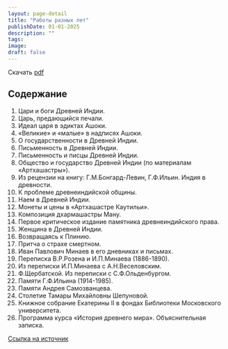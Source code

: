 ```yaml
---
layout: page-detail
title: "Работы разных лет"
publishDate: 01-01-2025
description: ""
tags:
image:
draft: false
---
```


Скачать [pdf](/upload/iblock/16f/16fcf91887e193ea52b676eb783d4605.pdf)

  
## Содержание

  
 1) Цари и боги Древней Индии.  
 2) Царь, предающийся печали.  
 3) Идеал царя в эдиктах Ашоки.  
 4) «Великие» и «малые» в надписях Ашоки.  
 5) О государственности в Древней Индии.  
 6) Письменность в Древней Индии.  
 7) Письменность и писцы Древней Индии.  
 8) Общество и государство Древней Индии (по материалам «Артхашастры»).  
 9) Из рецензии на книгу: Г.М.Бонгард-Левин, Г.Ф.Ильин. Индия в древности.  
 10) К проблеме древнеиндийской общины.  
 11) Наем в Древней Индии.  
 12) Монеты и цены в «Артхашастре Каутильи».  
 13) Композиция дхармашастры Ману.  
 14) Первое критическое издание памятника древнеиндийского права.  
 15) Женщина в Древней Индии.  
 16) Возвращаясь к Плинию.  
 17) Притча о страхе смертном.  
 18) Иван Павлович Минаев в его дневниках и письмах.  
 19) Переписка В.Р.Розена и И.П.Минаева (1886-1890).  
 20) Из переписки И.П.Минаева с А.Н.Веселовским.  
 21) Ф.Щербатской. Из переписки с С.Ф.Ольденбургом.  
 22) Памяти Г.Ф.Ильина (1914-1985).  
 23) Памяти Андрея Самозванцева.  
 24) Столетие Тамары Михайловны Шепуновой.  
 25) Книжное собрание Екатерины II в фондах Библиотеки Московского университета.  
 26) Программа курса «История древнего мира». Объяснительная записка.

  
[Ссылка на источник](https://www.academia.edu/35534444/%D0%A0%D0%B0%D0%B1%D0%BE%D1%82%D1%8B%5F%D1%80%D0%B0%D0%B7%D0%BD%D1%8B%D1%85%5F%D0%BB%D0%B5%D1%82)  
  
  
